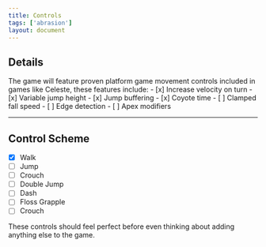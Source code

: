 ```yaml
---
title: Controls
tags: ['abrasion']
layout: document
---
```


## Details
The game will feature proven platform game movement controls included in games like Celeste, these features include:
	- [x] Increase velocity on turn
	- [x] Variable jump height
	- [x] Jump buffering
	- [x] Coyote time
	- [ ] Clamped fall speed
	- [ ] Edge detection
	- [ ] Apex modifiers

---

## Control Scheme
- [x] Walk
- [ ] Jump
- [ ] Crouch
- [ ] Double Jump
- [ ] Dash
- [ ] Floss Grapple
- [ ] Crouch

These controls should feel perfect before even thinking about adding anything else to the game.